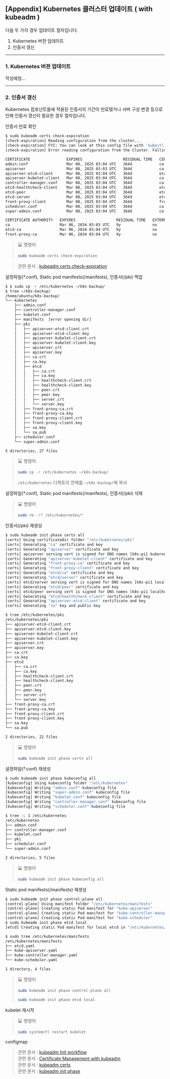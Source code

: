 ## [Appendix] Kubernetes 클러스터 업데이트 ( with kubeadm )


다음 두 가지 경우 업데이트 절차입니다.

1. Kubernetes 버젼 업데이트
2. 인증서 갱신


---

### 1. Kubernetes 버젼 업데이트


작성예정...


---

### 2. 인증서 갱신

Kubernetes 컴포넌트들에 적용된 인증서의 기간이 만료됐거나 서버 구성 변경 등으로 인해 인증서 갱신이 필요한 경우 절차입니다.


인증서 만료 확인 

```bash
$ sudo kubeadm certs check-expiration
[check-expiration] Reading configuration from the cluster...
[check-expiration] FYI: You can look at this config file with 'kubectl -n kube-system get cm kubeadm-config -o yaml'
[check-expiration] Error reading configuration from the Cluster. Falling back to default configuration

CERTIFICATE                EXPIRES                  RESIDUAL TIME   CERTIFICATE AUTHORITY   EXTERNALLY MANAGED
admin.conf                 Mar 08, 2025 03:04 UTC   364d            ca                      no
apiserver                  Mar 08, 2025 03:03 UTC   364d            ca                      no
apiserver-etcd-client      Mar 08, 2025 03:04 UTC   364d            etcd-ca                 no
apiserver-kubelet-client   Mar 08, 2025 03:04 UTC   364d            ca                      no
controller-manager.conf    Mar 08, 2025 03:04 UTC   364d            ca                      no
etcd-healthcheck-client    Mar 08, 2025 03:04 UTC   364d            etcd-ca                 no
etcd-peer                  Mar 08, 2025 03:04 UTC   364d            etcd-ca                 no
etcd-server                Mar 08, 2025 03:04 UTC   364d            etcd-ca                 no
front-proxy-client         Mar 08, 2025 03:04 UTC   364d            front-proxy-ca          no
scheduler.conf             Mar 08, 2025 03:04 UTC   364d            ca                      no
super-admin.conf           Mar 08, 2025 03:04 UTC   364d            ca                      no

CERTIFICATE AUTHORITY   EXPIRES                  RESIDUAL TIME   EXTERNALLY MANAGED
ca                      Mar 06, 2034 03:03 UTC   9y              no
etcd-ca                 Mar 06, 2034 03:04 UTC   9y              no
front-proxy-ca          Mar 06, 2034 03:04 UTC   9y              no
```

> 💻 명령어
>```bash
>sudo kubeadm certs check-expiration
>```


> 관련 문서 : [kubeadm certs check-expiration](https://kubernetes.io/docs/reference/setup-tools/kubeadm/kubeadm-certs/#cmd-certs-check-expiration)  



설정파일(*.conf), Static pod manifests(/manifests), 인증서(/pki) 백업

```bash
$ $ sudo cp -r /etc/kubernetes ~/k8s-backup/
$ tree ~/k8s-backup/
/home/ubuntu/k8s-backup/
└── kubernetes
    ├── admin.conf
    ├── controller-manager.conf
    ├── kubelet.conf
    ├── manifests  [error opening dir]
    ├── pki
    │   ├── apiserver-etcd-client.crt
    │   ├── apiserver-etcd-client.key
    │   ├── apiserver-kubelet-client.crt
    │   ├── apiserver-kubelet-client.key
    │   ├── apiserver.crt
    │   ├── apiserver.key
    │   ├── ca.crt
    │   ├── ca.key
    │   ├── etcd
    │   │   ├── ca.crt
    │   │   ├── ca.key
    │   │   ├── healthcheck-client.crt
    │   │   ├── healthcheck-client.key
    │   │   ├── peer.crt
    │   │   ├── peer.key
    │   │   ├── server.crt
    │   │   └── server.key
    │   ├── front-proxy-ca.crt
    │   ├── front-proxy-ca.key
    │   ├── front-proxy-client.crt
    │   ├── front-proxy-client.key
    │   ├── sa.key
    │   └── sa.pub
    ├── scheduler.conf
    └── super-admin.conf

5 directories, 27 files
```

> 💻 명령어
>```bash
>sudo cp -r /etc/kubernetes ~/k8s-backup/
>```
> `/etc/kubernetes` 디렉토리 전체를 `~/k8s-backup/`에 복사





설정파일(*.conf), Static pod manifests(/manifests), 인증서(/pki) 삭제


> 💻 명령어
>```bash
>sudo rm -rf /etc/kubernetes/*
>```





인증서(/pki) 재생성
```bash
$ sudo kubeadm init phase certs all
[certs] Using certificateDir folder "/etc/kubernetes/pki"
[certs] Generating "ca" certificate and key
[certs] Generating "apiserver" certificate and key
[certs] apiserver serving cert is signed for DNS names [k8s-pi1 kubernetes kubernetes.default kubernetes.default.svc kubernetes.default.svc.cluster.local] and IPs [10.96.0.1 192.168.0.98]
[certs] Generating "apiserver-kubelet-client" certificate and key
[certs] Generating "front-proxy-ca" certificate and key
[certs] Generating "front-proxy-client" certificate and key
[certs] Generating "etcd/ca" certificate and key
[certs] Generating "etcd/server" certificate and key
[certs] etcd/server serving cert is signed for DNS names [k8s-pi1 localhost] and IPs [192.168.0.98 127.0.0.1 ::1]
[certs] Generating "etcd/peer" certificate and key
[certs] etcd/peer serving cert is signed for DNS names [k8s-pi1 localhost] and IPs [192.168.0.98 127.0.0.1 ::1]
[certs] Generating "etcd/healthcheck-client" certificate and key
[certs] Generating "apiserver-etcd-client" certificate and key
[certs] Generating "sa" key and public key

$ tree /etc/kubernetes/pki
/etc/kubernetes/pki
├── apiserver-etcd-client.crt
├── apiserver-etcd-client.key
├── apiserver-kubelet-client.crt
├── apiserver-kubelet-client.key
├── apiserver.crt
├── apiserver.key
├── ca.crt
├── ca.key
├── etcd
│   ├── ca.crt
│   ├── ca.key
│   ├── healthcheck-client.crt
│   ├── healthcheck-client.key
│   ├── peer.crt
│   ├── peer.key
│   ├── server.crt
│   └── server.key
├── front-proxy-ca.crt
├── front-proxy-ca.key
├── front-proxy-client.crt
├── front-proxy-client.key
├── sa.key
└── sa.pub

2 directories, 22 files
```

> 💻 명령어
>```bash
>sudo kubeadm init phase certs all
>```





설정파일(*.conf) 재생성
```bash
$ sudo kubeadm init phase kubeconfig all
[kubeconfig] Using kubeconfig folder "/etc/kubernetes"
[kubeconfig] Writing "admin.conf" kubeconfig file
[kubeconfig] Writing "super-admin.conf" kubeconfig file
[kubeconfig] Writing "kubelet.conf" kubeconfig file
[kubeconfig] Writing "controller-manager.conf" kubeconfig file
[kubeconfig] Writing "scheduler.conf" kubeconfig file

$ tree -L 1 /etc/kubernetes
/etc/kubernetes
├── admin.conf
├── controller-manager.conf
├── kubelet.conf
├── pki
├── scheduler.conf
└── super-admin.conf

2 directories, 5 files
```

> 💻 명령어
>```bash
>sudo kubeadm init phase kubeconfig all
>```






Static pod manifests(/manifests) 재생성
```bash
$ sudo kubeadm init phase control-plane all
[control-plane] Using manifest folder "/etc/kubernetes/manifests"
[control-plane] Creating static Pod manifest for "kube-apiserver"
[control-plane] Creating static Pod manifest for "kube-controller-manager"
[control-plane] Creating static Pod manifest for "kube-scheduler"
$ sudo kubeadm init phase etcd local
[etcd] Creating static Pod manifest for local etcd in "/etc/kubernetes/manifests"

$ sudo tree /etc/kubernetes/manifests
/etc/kubernetes/manifests
├── etcd.yaml
├── kube-apiserver.yaml
├── kube-controller-manager.yaml
└── kube-scheduler.yaml

1 directory, 4 files
```

> 💻 명령어
>```bash
>sudo kubeadm init phase control-plane all
>```
>```bash
>sudo kubeadm init phase etcd local
>```








kubelet 재시작


> 💻 명령어
>```bash
>sudo systemctl restart kubelet
>```




configmap










> 관련 문서 : [kubeadm Init workflow](https://kubernetes.io/docs/reference/setup-tools/kubeadm/kubeadm-init/#init-workflow)  
> 관련 문서 : [Certificate Management with kubeadm](https://kubernetes.io/docs/tasks/administer-cluster/kubeadm/kubeadm-certs/)  
> 관련 문서 : [kubeadm certs](https://kubernetes.io/docs/reference/setup-tools/kubeadm/kubeadm-certs/)  
> 관련 문서 : [kubeadm init phase](https://kubernetes.io/docs/reference/setup-tools/kubeadm/kubeadm-init-phase/)
